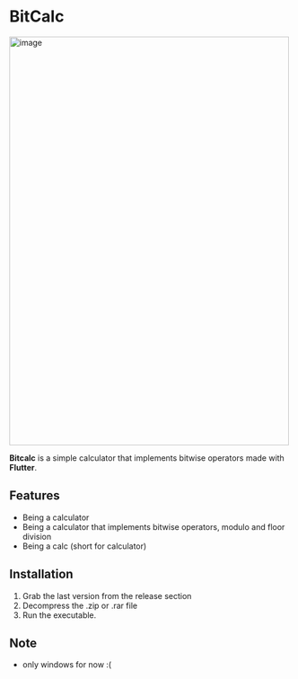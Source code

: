 # BitCalc
<img width="498" height="728" alt="image" src="https://github.com/user-attachments/assets/9a00dcd5-bde8-4e68-9b28-5a4c145298f3" />

**Bitcalc** is a simple calculator that implements bitwise operators made with **Flutter**.

## Features 
- Being a calculator
- Being a calculator that implements bitwise operators, modulo and floor division
- Being a calc (short for calculator)
## Installation
1. Grab the last version from the release section
2. Decompress the .zip or .rar file
3. Run the executable.
## Note
- only windows for now :(
